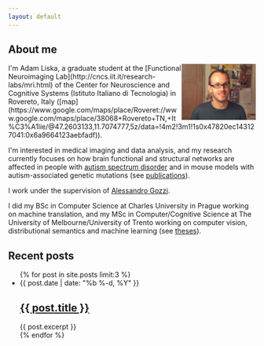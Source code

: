 ```yaml
---
layout: default
---
```


<h2>About me</h2>
<img src="images/adam_liska_photo.JPG" style="float: right; width: 30%">
I'm Adam Liska, a graduate student at the [Functional Neuroimaging
Lab](http://cncs.iit.it/research-labs/mri.html) of the Center for Neuroscience and
Cognitive Systems (Istituto Italiano di Tecnologia) in 
Rovereto, Italy 
([map](https://www.google.com/maps/place/Roveret://www.google.com/maps/place/38068+Rovereto+TN,+It%C3%A1lie/@47.2603133,11.7074777,5z/data=!4m2!3m1!1s0x47820ec143127041:0x6a9664123aebfadf)).

I'm interested in medical imaging and data analysis, and my research
currently focuses on how brain functional and structural networks are 
affected in people with [autism spectrum 
disorder](https://en.wikipedia.org/wiki/Autism_spectrum)
and in mouse models with autism-associated genetic mutations 
(see [publications](/publications)).

I work under the supervision of [Alessandro Gozzi](http://cncs.iit.it/people/iit-unitn/researcher/alessandro-gozzi.html).

I did my BSc in Computer Science at Charles University in Prague working on
machine translation, and my MSc in Computer/Cognitive Science at 
The University of Melbourne/University of Trento 
working on computer vision, distributional semantics and 
machine learning (see [theses](/publications/#theses)).

<h2>Recent posts</h2>
<ul class="post-list">
    {% for post in site.posts limit:3 %}
        <li>
            <span class="post-meta">{{ post.date | date: "%b %-d, %Y" }}</span>
            <h2>
                <a class="post-link" href="{{ post.url | prepend: site.baseurl }}">{{ post.title }}</a>
            </h2>
            {{ post.excerpt }}
        </li>
    {% endfor %}
</ul>
